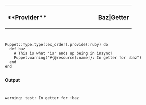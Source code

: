 <table width=100%>
  <tr>
    <td style="text-align: left"><h3>
        **Provider**
    </h3></td>
    <td width=65% style="text-align: right"><h3>
        Baz|Getter
    </h3></td>
  </tr>
</table>

<pre><code data-trim class="ruby">

Puppet::Type.type(:ex_order).provide(:ruby) do
  def baz
    # This is what 'is' ends up being in insync?
    Puppet.warning("#{@resource[:name]}: In getter for :baz")
  end
end

</code></pre>

**Output**

<pre><code data-trim class="ruby">

warning: test: In getter for :baz

</code></pre>
